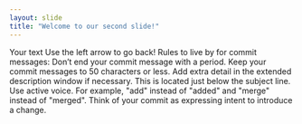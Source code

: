 ```yaml
---
layout: slide
title: "Welcome to our second slide!"
---
```

Your text
Use the left arrow to go back!
Rules to live by for commit messages:
Don’t end your commit message with a period.
Keep your commit messages to 50 characters or less. Add extra detail in the extended description window if necessary. This is located just below the subject line.
Use active voice. For example, "add" instead of "added" and "merge" instead of "merged".
Think of your commit as expressing intent to introduce a change.
